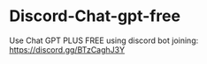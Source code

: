 # Discord-Chat-gpt-free
Use Chat GPT PLUS FREE using discord bot joining: https://discord.gg/BTzCaghJ3Y







                        